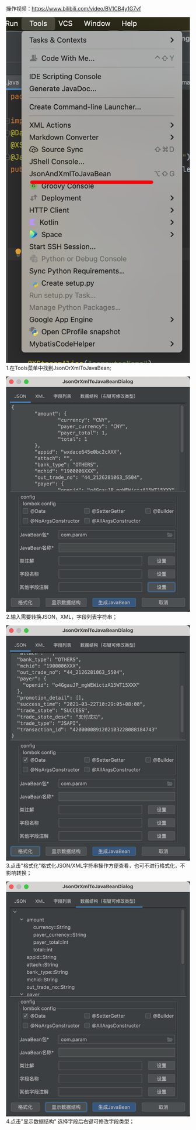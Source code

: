 操作视频：https://www.bilibili.com/video/BV1CB4y1G7vf

![img.png](1.png)
1.在Tools菜单中找到JsonOrXmlToJavaBean;

![img_1.png](2.png)
2.输入需要转换JSON，XML，字段列表字符串；

![img_2.png](3.png)
3.点击"格式化"格式化JSON/XML字符串操作方便查看，也可不进行格式化，不影响转换；

![img_3.png](4.png)
4.点击"显示数据结构" 选择字段后右键可修改字段类型；